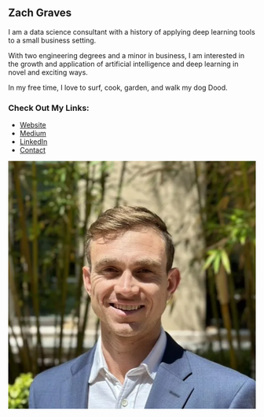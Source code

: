 ## Zach Graves

I am a data science consultant with a history of applying deep learning tools to a small business setting.

With two engineering degrees and a minor in business, I am interested in the growth and application of artificial intelligence and deep learning in novel and exciting ways.

In my free time, I love to surf, cook, garden, and walk my dog Dood.

### Check Out My Links:

- [Website](https://zach-graves.com/)
- [Medium](https://thezachgraves.medium.com/)
- [LinkedIn](https://www.linkedin.com/in/zgraves1/)
- [Contact](https://zach-graves.com/contact/)

![headshot](/headshot)

<!---
zachjgraves/zachjgraves is a ✨ special ✨ repository because its `README.md` (this file) appears on your GitHub profile.
You can click the Preview link to take a look at your changes.
--->
